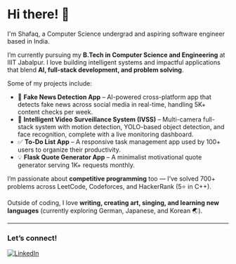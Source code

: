# Hi there! 👋

I'm Shafaq, a Computer Science undergrad and aspiring software engineer based in India.  

I’m currently pursuing my **B.Tech in Computer Science and Engineering** at IIIT Jabalpur. I love building intelligent systems and impactful applications that blend **AI, full-stack development, and problem solving**.  

Some of my projects include:  
- 📰 **Fake News Detection App** – AI-powered cross-platform app that detects fake news across social media in real-time, handling 5K+ content checks per week.  
- 🎥 **Intelligent Video Surveillance System (IVSS)** – Multi-camera full-stack system with motion detection, YOLO-based object detection, and face recognition, complete with a live monitoring dashboard.  
- ✅ **To-Do List App** – A responsive task management app used by 100+ users to organize their productivity.  
- 💡 **Flask Quote Generator App** – A minimalist motivational quote generator serving 1K+ requests monthly.  

I’m passionate about **competitive programming** too — I’ve solved 700+ problems across LeetCode, Codeforces, and HackerRank (5⭐ in C++).  

Outside of coding, I love **writing, creating art, singing, and learning new languages** (currently exploring German, Japanese, and Korean 🌏).  

---


### Let’s connect!  
[![LinkedIn](https://img.shields.io/badge/LinkedIn-Connect-blue?style=for-the-badge&logo=linkedin)](https://www.linkedin.com/in/shafaq-ali3101)  


<!--
**shafaq0410/shafaq0410** is a ✨ _special_ ✨ repository because its `README.md` (this file) appears on your GitHub profile.

Here are some ideas to get you started:

- 🔭 I’m currently working on ...
- 🌱 I’m currently learning ...
- 👯 I’m looking to collaborate on ...
- 🤔 I’m looking for help with ...
- 💬 Ask me about ...
- 📫 How to reach me: ...
- 😄 Pronouns: ...
- ⚡ Fun fact: ...
-->
